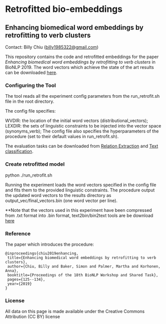 # Retrofitted bio-embeddings

## Enhancing biomedical word embeddings by retrofitting to verb clusters

Contact: Billy Chiu (billy1985322@gmail.com)

This repository contains the code and retrofitted embeddings for the paper *Enhancing biomedical word embeddings by retrofitting to verb clusters* in BioNLP 2019. The word vectors which achieve the state of the art results can be downloaded [here](https://figshare.com/articles/Enhancing_biomedical_word_embeddings_by_retrofitting_to_verb_clusters/9723827).

### Configuring the Tool
The tool reads all the experiment config parameters from the run_retrofit.sh file in the root directory.

The config file specifies:

WVDIR: the location of the initial word vectors (distributional_vectors);
LEXDIR: the sets of linguistic constraints to be injected into the vector space (synonyms_verb);
The config file also specifies the hyperparameters of the procedure (set to their default values in run_retrofit.sh).

The evaluation tasks can be downloaded from [Relation Extraction](https://github.com/jbjorne/TEES) and [Text classification](https://github.com/cambridgeltl/multilabel-nn).

### Create retrofitted model
python ./run_retrofit.sh

Running the experiment loads the word vectors specified in the config file and fits them to the provided linguistic constraints. The procedure output the updated word vectors to the results directory as output_vec/final_vectors.bin (one word vector per line).

**Note that the vectors used in this experiment have been compressed from .txt format into .bin format, text2bin/bin2text tools are be download [here](https://github.com/marekrei/convertvec) 

### Reference
The paper which introduces the procedure:
 ```
@inproceedings{chiu2019enhancing,
  title={Enhancing biomedical word embeddings by retrofitting to verb clusters},
  author={Chiu, Billy and Baker, Simon and Palmer, Martha and Korhonen, Anna},
  booktitle={Proceedings of the 18th BioNLP Workshop and Shared Task},
  pages={125--134},
  year={2019}
}
 ```

### License
All data on this page is made available under the Creative Commons Attribution (CC BY) license

